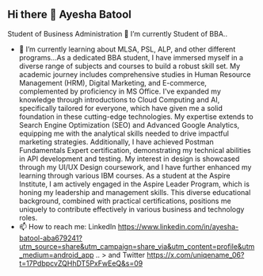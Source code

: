 ## Hi there 👋 Ayesha Batool
Student of Business Administration
🔭 I’m currently Student of BBA..
- 🌱 I’m currently learning about MLSA, PSL, ALP, and other different programs...As a dedicated BBA student, I have immersed myself in a diverse range of subjects and courses to build a robust skill set. My academic journey includes comprehensive studies in Human Resource Management (HRM), Digital Marketing, and E-commerce, complemented by proficiency in MS Office. I've expanded my knowledge through introductions to Cloud Computing and AI, specifically tailored for everyone, which have given me a solid foundation in these cutting-edge technologies. My expertise extends to Search Engine Optimization (SEO) and Advanced Google Analytics, equipping me with the analytical skills needed to drive impactful marketing strategies. Additionally, I have achieved Postman Fundamentals Expert certification, demonstrating my technical abilities in API development and testing. My interest in design is showcased through my UI/UX Design coursework, and I have further enhanced my learning through various IBM courses. As a student at the Aspire Institute, I am actively engaged in the Aspire Leader Program, which is honing my leadership and management skills. This diverse educational background, combined with practical certifications, positions me uniquely to contribute effectively in various business and technology roles.
- 📫 How to reach me: LinkedIn https://www.linkedin.com/in/ayesha-batool-aba679241?utm_source=share&utm_campaign=share_via&utm_content=profile&utm_medium=android_app
.. >
and Twitter https://x.com/uniqename_06?t=17PdbpcvZQHhDT5PxFwEeQ&s=09
